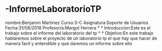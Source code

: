 # -InformeLaboratorioTP
nombre:Benjamin Martinez
Curso:3-C
Asignatura:Soporte de Usuarios
Fecha:31/08/2018
Profesor/a:Margot Herrera
*
*
Introduccion:Este es el trabajo sobre el informe del laboratorio del tp
*
*
Objetivo:En este trabajo hablaremos sobre el proyecto de un laboratorio tp el que hay que hacer de manera facil y entendible y que daremos un informe sobre ello

